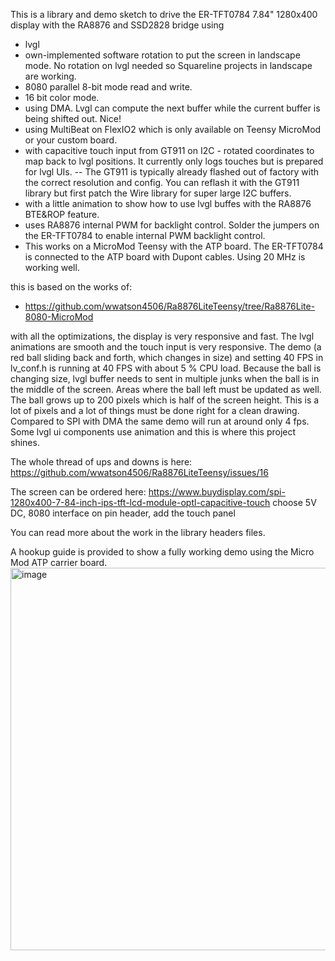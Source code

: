 This is a library and demo sketch to drive the ER-TFT0784 7.84" 1280x400 display with the RA8876 and SSD2828 bridge using

 - lvgl
 - own-implemented software rotation to put the screen in landscape mode. No rotation on lvgl needed so Squareline projects in landscape are working.
 - 8080 parallel 8-bit mode read and write.
 - 16 bit color mode.
 - using DMA. Lvgl can compute the next buffer while the current buffer is being shifted out. Nice!
 - using MultiBeat on FlexIO2 which is only available on Teensy MicroMod or your custom board.
 - with capacitive touch input from GT911 on I2C - rotated coordinates to map back to lvgl positions. It currently only logs touches but is prepared for lvgl UIs.
     -- The GT911 is typically already flashed out of factory with the correct resolution and config. You can reflash it with the GT911 library but first patch the Wire library for super large I2C buffers.
 - with a little animation to show how to use lvgl buffes with the RA8876 BTE&ROP feature.
 - uses RA8876 internal PWM for backlight control. Solder the jumpers on the ER-TFT0784 to enable internal PWM backlight control.
 - This works on a MicroMod Teensy with the ATP board. The ER-TFT0784 is connected to the ATP board with Dupont cables. Using 20 MHz is working well.

this is based on the works of:
 - https://github.com/wwatson4506/Ra8876LiteTeensy/tree/Ra8876Lite-8080-MicroMod
 
with all the optimizations, the display is very responsive and fast. The lvgl animations are smooth and the touch input is very responsive.
The demo (a red ball sliding back and forth, which changes in size) and setting 40 FPS in lv_conf.h is running at 40 FPS with about 5 % CPU load.
Because the ball is changing size, lvgl buffer needs to sent in multiple junks when the ball is in the middle of the screen. Areas where the ball left must be updated as well.
The ball grows up to 200 pixels which is half of the screen height. This is a lot of pixels and a lot of things must be done right for a clean drawing.
Compared to SPI with DMA the same demo will run at around only 4 fps. Some lvgl ui components use animation and this is where this project shines.

The whole thread of ups and downs is here: https://github.com/wwatson4506/Ra8876LiteTeensy/issues/16

The screen can be ordered here: https://www.buydisplay.com/spi-1280x400-7-84-inch-ips-tft-lcd-module-optl-capacitive-touch
choose 5V DC, 8080 interface on pin header, add the touch panel

You can read more about the work in the library headers files.

A hookup guide is provided to show a fully working demo using the Micro Mod ATP carrier board. <img width="612" alt="image" src="https://github.com/leutholl/TFT0784_mm/assets/5789698/fba82003-5c52-41c7-8c99-f73fc9fd8190">
